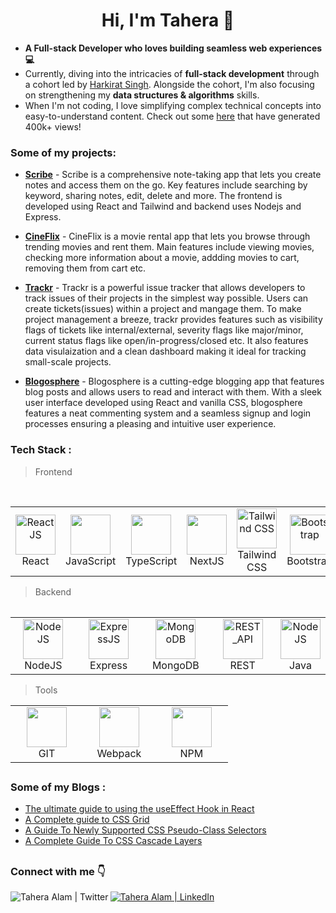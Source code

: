 <h1 align="center">Hi, I'm Tahera 👋  </h1>

- **A Full-stack Developer who loves building seamless web experiences  💻** <br />
- Currently, diving into the intricacies of **full-stack development** through a cohort led by [Harkirat Singh](https://twitter.com/kirat_tw). Alongside the cohort, I'm also focusing on strengthening my **data structures & algorithms** skills.
- When I'm not coding, I love simplifying complex technical concepts into easy-to-understand content. Check out some [here](https://www.lambdatest.com/blog/author/taheraalam/) that have generated 400k+ views!

### Some of my projects:
   
  - [**Scribe**](https://scribe-note-taker.vercel.app/) - Scribe is a comprehensive note-taking app that lets you create notes and access them on the go. Key features include searching by keyword, sharing notes, edit, delete and more. The frontend is developed using React and Tailwind and backend uses Nodejs and Express.
   
  - [**CineFlix**](https://cine-flix-rent.vercel.app/) - CineFlix is a movie rental app that lets you browse through trending movies and rent them. Main features include viewing movies, checking more information about a movie, addding movies to cart, removing them from cart etc.

 - [**Trackr**](https://trackr.cyclic.app/) - Trackr is a powerful issue tracker that allows developers to track issues of their projects in the simplest way possible. Users can create tickets(issues) within a project and mangage them. To make project management a breeze, trackr provides features such as visibility flags of tickets like internal/external, severity flags like major/minor, current status flags like open/in-progress/closed etc. It also features data visulaization and a clean dashboard making it ideal for tracking small-scale projects. 
   
 - [**Blogosphere**](https://blogosphere.cyclic.app/) - Blogosphere is a cutting-edge blogging app that features blog posts and allows users to read and interact with them. With a sleek user interface developed using React and vanilla CSS, blogosphere features a neat commenting system and a seamless signup and login processes ensuring a pleasing and intuitive user experience.
   
    
### Tech Stack :
>Frontend
<table>
        <tbody>
            <tr>
                <td align="center" width="25%">
                    <a href="#">
                        <img src="https://cdn.svgporn.com/logos/react.svg" alt="ReactJS" height="64px" width="64px">
                    </a>
                    <br>React
                </td>
              <td align="Center" width="25%">   
        <a href="#" >
        <img height="64px" width="64px" src="https://cdn.svgporn.com/logos/javascript.svg">
      </a>
      <br>JavaScript
</td>
      <td align="Center" width="25%">   
        <a href="#dhrumi-tech" >
        <img  height="64px" width="64px" src="https://img.icons8.com/color/96/null/typescript.png"/>
      </a>
      <br>TypeScript
</td>
        <td align="Center" width="25%">   
        <a href="#" >
        <img height="64px" width="64px" src="https://cdn.svgporn.com/logos/nextjs.svg">
      </a>
      <br>NextJS
</td>
               <td align="center" width="25%">
                    <a href="#">
                        <img src="https://img.icons8.com/color/96/null/tailwindcss.png" alt="Tailwind CSS" height="64px" width="64px">
                    </a>
                    <br>Tailwind CSS
                </td>
              <td align="center" width="25%">
                    <a href="#">
                        <img src="https://cdn.svgporn.com/logos/bootstrap.svg" alt="Bootstrap" height="64px" width="64px">
                    </a>
                    <br>Bootstrap
                </td>
              <td align="center" width="25%">
                    <a href="#">
                        <img src="https://cdn.jsdelivr.net/gh/devicons/devicon/icons/html5/html5-original.svg" alt="HTML" height="64px" width="64px">
                    </a>
                    <br>HTML5
                </td>
              <td align="center" width="25%">
                    <a href="#">
                        <img src="https://cdn.jsdelivr.net/gh/devicons/devicon/icons/css3/css3-original.svg" alt="CSS" height="64px" width="64px">
                    </a>
                    <br> CSS3
                </td>
              <br>	 
              
</tr>
</tbody>
<table>
	
>Backend
<table>
   <tbody>
	 <tr>
              <td align="center" width="25%">
                    <a href="#">
                        <img src="https://img.icons8.com/color/96/null/nodejs.png" alt="NodeJS" height="64px" width="64px">
                    </a>
                    <br>NodeJS
                </td>
     <td align="center" width="25%">
                    <a href="#">
                        <img src="https://cdn.jsdelivr.net/gh/devicons/devicon/icons/express/express-original.svg" alt="ExpressJS" height="64px" width="64px">
                    </a>
                    <br>Express
                </td>
     <td align="center" width="25%">
                    <a href="#">
                        <img src="https://cdn.jsdelivr.net/gh/devicons/devicon/icons/mongodb/mongodb-original.svg" alt="MongoDB" height="64px" width="64px">
                    </a>
                    <br>MongoDB
                </td>
     <td align="center" width="25%">
                    <a href="#">
                        <img src="https://encrypted-tbn0.gstatic.com/images?q=tbn:ANd9GcTSvSF29gUtSIPICBCEiw-ZS4qVsxuWt8ASMA&usqp=CAU" alt="REST_API" height="64px" width="64px">
                    </a>
                    <br>REST
                </td>
		 <td align="center" width="25%">
                    <a href="#">
                        <img src="https://cdn.jsdelivr.net/gh/devicons/devicon/icons/java/java-original.svg" alt="NodeJS" height="64px" width="64px">
                    </a>
                    <br>Java
                </td>
            </tr>
        </tbody>
    </table>
    
  >Tools
	
<table>
   <tbody>
	 <tr>
		  
<td align="Center" width="25%">   
        <a href="#" >
        <img height="64px" width="64px" src="https://upload.wikimedia.org/wikipedia/commons/thumb/3/3f/Git_icon.svg/1200px-Git_icon.svg.png">
      </a>
      <br>GIT
  </td>
  <td align="Center" width="25%">   
        <a href="#" >
        <img height="64px" width="64px" src="https://cdn.jsdelivr.net/gh/devicons/devicon/icons/webpack/webpack-original.svg">
      </a>
      <br>Webpack
  </td>
   <td align="Center" width="25%">   
        <a href="#" >
        <img height="64px" width="64px" src="https://cdn.jsdelivr.net/gh/devicons/devicon/icons/npm/npm-original-wordmark.svg">
      </a>
      <br>NPM
  </td>
   
</tr>
</tbody>
  </table>
  
##

### Some of my Blogs :

- <a href="https://www.zipy.ai/blog/useeffect-hook-guide">The ultimate guide to using the useEffect Hook in React</a>
- <a href="https://www.lambdatest.com/blog/css-grid/">A Complete guide to CSS Grid</a>
- <a href="https://www.lambdatest.com/blog/css-pseudo-class-selectors/">A Guide To Newly Supported CSS Pseudo-Class Selectors</a>
- <a href="https://www.lambdatest.com/blog/css-cascade-layers/">A Complete Guide To CSS Cascade Layers</a>

##

###


##

### Connect with me 👇
<a href="https://twitter.com/alam_tahera">
  <img align="left" alt="Tahera Alam | Twitter "src="https://img.icons8.com/fluent/48/000000/twitter.png"/>
</a>
<a href="https://www.linkedin.com/in/tahera-alam/">
  <img align="keft" alt="Tahera Alam | LinkedIn "src="https://img.icons8.com/fluent/48/000000/linkedin.png"/>
</a>

